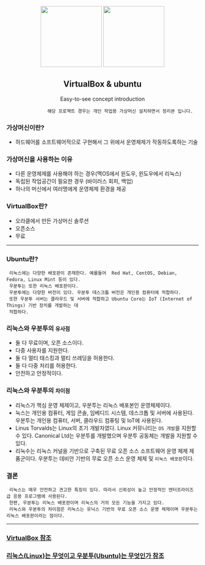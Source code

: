 <p align="center">
  <img src="https://user-images.githubusercontent.com/110442250/206632011-21df0981-65c4-4fbe-8900-6502d58f923d.png" height="160">
  <img src="https://user-images.githubusercontent.com/110442250/206632015-747151e7-b1c9-4845-b27f-19f8c3024c41.png" height="160">
  <h2 align="center">VirtualBox & ubuntu</h2>
  <p align="center">Easy-to-see concept introduction<p>
 
  </p>
</p>
 
 
                   해당 프로젝트 경우는 개인 작업용 가상머신 설치하면서 정리본 입니다.
                     




### 가상머신이란?

- 하드웨어를 소프트웨어적으로 구현해서 그 위에서 운영체제가 작동하도록하는 기술

### 가상머신을 사용하는 이유

 - 다른 운영체제를 사용해야 하는 경우(맥OS에서 윈도우, 윈도우에서 리눅스)
 - 독립된 작업공간이 필요한 경우 (바이러스 회피, 백업)
 - 하나의 머신에서 여러명에게 운영체제 환경을 제공

### VirtualBox란?

 - 오라클에서 만든 가상머신 솔루션
 - 오픈소스
 - 무료

<hr>

### Ubuntu란? 

     리눅스에는 다양한 배포판이 존재한다. 예를들어  Red Hat, CentOS, Debian, Fedora, Linux Mint 등이 있다. 
     우분투는 또한 리눅스 배포판이다. 
     우분투에는 다양한 버전이 있다. 우분투 데스크톱 버전은 개인용 컴퓨터에 적합하다. 
     또한 우분투 서버는 클라우드 및 서버에 적합하고 Ubuntu Core는 IoT (Internet of Things) 기반 장치를 개발하는 데 
     적합하다.

### 리눅스와 우분투의 `유사점`

 - 둘 다 무료이며, 오픈 소스이다.
 - 다중 사용자를 지원한다.
 - 둘 다 멀티 태스킹과 멀티 쓰레딩을 허용한다.
 - 둘 다 다중 처리를 허용한다.
 - 안전하고 안정적이다.
 
### 리눅스와 우분투의 `차이점`

 - 리눅스가 핵심 운영 체제이고, 우분투는 리눅스 배포본인 운영체제이다.
 - 눅스는 개인용 컴퓨터, 게임 콘솔, 임베디드 시스템, 데스크톱 및 서버에 사용된다. 우분투는 개인용 컴퓨터, 서버, 클라우드 컴퓨팅 및 IoT에 사용된다.
 - Linus Torvalds는 Linux의 초기 개발자였다. Linux 커뮤니티는 `OS 개발`을 지원할 수 있다. Canonical Ltd는 우분투를 개발했으며 우분투 공동체는 개발을 지원할 수 있다.
 - 리눅수는 리눅스 커널을 기반으로 구축된 무료 오픈 소스 소프트웨어 운영 체제 제품군이다. 우분투는 데비안 기반의 무료 오픈 소스 운영 체제 및 `리눅스 배포판`이다.

### 결론

     리눅스는 매우 안전하고 견고한 특징이 있다. 따라서 신뢰성이 높고 안정적인 엔터프라이즈 급 응용 프로그램에 사용된다. 
     한편, 우분투는 리눅스 배포판이며 리눅스의 거의 모든 기능을 가지고 있다. 
     리눅스와 우분투의 차이점은 리눅스는 유닉스 기반의 무료 오픈 소스 운영 체제이며 우분투는 리눅스 배포판이라는 점이다.

<hr>

### [VirtualBox 참조](https://opentutorials.org/course/173)
### [리눅스(Linux)는 무엇이고 우분투(Ubuntu)는 무엇인가 참조](https://jminie.tistory.com/87)


